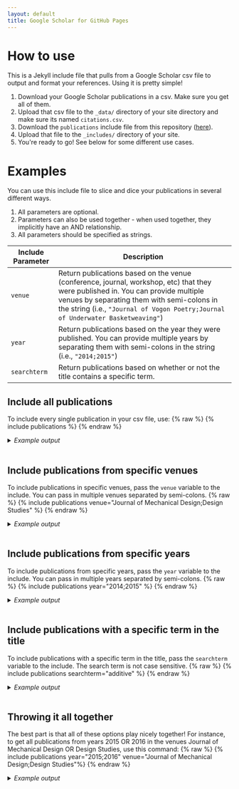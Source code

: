 ```yaml
---
layout: default
title: Google Scholar for GitHub Pages
---
```


# How to use
This is a Jekyll include file that pulls from a Google Scholar csv file to output and format your references. Using it is pretty simple!
1. Download your Google Scholar publications in a csv. Make sure you get all of them.
2. Upload that csv file to the `_data/` directory of your site directory and make sure its named `citations.csv`.
3. Download the `publications` include file from this repository ([here](https://github.com/cmccomb/google-scholar-for-github-pages/blob/main/_includes/publications)).
4. Upload that file to the `_includes/` directory of your site.
5. You're ready to go! See below for some different use cases. 

# Examples
You can use this include file to slice and dice your publications in several different ways. 
1. All parameters are optional. 
2. Parameters can also be used together - when used together, they implicitly have an AND relationship.
3. All parameters should be specified as strings.

| Include Parameter | Description |
| ----------------- | ----------- |
| `venue` | Return publications based on the venue (conference, journal, workshop, etc) that they were published in. You can provide multiple venues by separating them with semi-colons in the string (i.e., `"Journal of Vogon Poetry;Journal of Underwater Basketweaving"`) |
| `year` | Return publications based on the year they were published. You can provide multiple years by separating them with semi-colons in the string (i.e., `"2014;2015"`) |
| `searchterm` | Return publications based on whether or not the title contains a specific term. |

## Include all publications
To include every single publication in your csv file, use:
{% raw %}
{% include publications %}
{% endraw %}

<details>
<summary><i>Example output</i></summary>
{% include publications %}
</details>
<br/>

  
## Include publications from specific venues
To include publications in specific venues, pass the `venue` variable to the include. You can pass in multiple venues separated by semi-colons.
{% raw %}
{% include publications venue="Journal of Mechanical Design;Design Studies" %}
{% endraw %}

<details>
<summary><i>Example output</i></summary>
{% include publications venue="Journal of Mechanical Design;Design Studies" %}
</details>
<br/>

## Include publications from specific years
To include publications from specific years, pass the `year` variable to the include. You can pass in multiple years separated by semi-colons.
{% raw %}
{% include publications year="2014;2015" %}
{% endraw %}

<details>
<summary><i>Example output</i></summary>
{% include publications year="2014;2015" %}
</details>
<br/>



## Include publications with a specific term in the title
To include publications with a specific term in the title, pass the `searchterm` variable to the include. The search term is not case sensitive.
{% raw %}
{% include publications searchterm="additive" %}
{% endraw %}

<details>
<summary><i>Example output</i></summary>
{% include publications searchterm="additive" %}
</details>
<br/>

## Throwing it all together
The best part is that all of these options play nicely together! For instance, to get all publications from years 2015 OR 2016 in the venues Journal of Mechanical Design OR Design Studies, use this command:
{% raw %}
{% include publications year="2015;2016" venue="Journal of Mechanical Design;Design Studies"%}
{% endraw %}

<details>
<summary><i>Example output</i></summary>
{% include publications year="2015;2016" venue="Journal of Mechanical Design;Design Studies"%}
</details>
